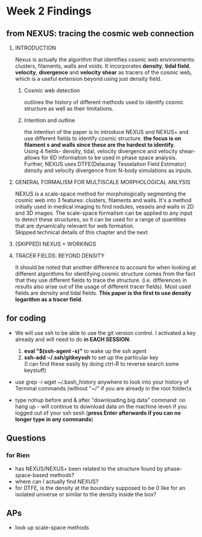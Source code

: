 # Week 2 Findings

## from NEXUS: tracing the cosmic web connection

1. INTRODUCTION

    Nexus is actually the algorithm that identifies cosmic web environments: clusters, filaments, walls and voids. It incorporates **density**, **tidal field**, **velocity**, **divergence** and **velocity shear** as tracers of the cosmic web, which is a useful extension beyond using just density field.

    1. Cosmic web detection

        outlines the history of different methods used to identify cosmic structure as well as their limitations.

    2. Intention and outline

        the intention of the paper is to introduce NEXUS and NEXUS+ and use different fields to identify cosmic structure. **the focus is on filament s and walls since these are the hardest to identify**.\
        Using 4 fields- density, tidal, velocity divergence and velocity shear- allows for 6D information to be used in phase space analysis. Further, NEXUS uses DTFE(Delaunay Tesselation Field Estimator) density and velocity divergence from N-body simulations as inputs.

2. GENERAL FORMALISM FOR MULTISCALE MORPHOLOGICAL ANLYSIS

    NEXUS is a scale-space method for morphologically segmenting the cosmic web into 3 features: clusters, filaments and walls. It's a method initially used in medical imaging to find nodules, vessels and walls in 2D and 3D images. The scale-space formalism can be applied to any input to detect these structures, so it can be used for a range of quantities that are dynamically relevant for web formation.\
    Skipped technical details of this chapter and the next

3. (SKIPPED) NEXUS + WORKINGS

4. TRACER FIELDS: BEYOND DENSITY

    It should be noted that another difference to account for when looking at different algorithms for identifying cosmic structure comes from the fact that they use different fields to trace the structure. (i.e. differences in results also arise out of the usage of different tracer fields). Most used fields are density and tidal fields. **This paper is the first to use density logarithm as a tracer field**.

## for coding

- We will use ssh to be able to use the git version control. I activated a key already and will need to do **in EACH SESSION**:

    1. **eval "$(ssh-agent -s)"** to wake up the ssh agent
    2. **ssh-add ~/.ssh/gitkeyssh** to set up the particular key \
    (I can find these easily by doing ctrl-R to reverse search some keystuff)

- use grep -i wget ~/.bash_history anywhere to look into your history of Terminal commands (without "~/" if you are already in the root folder)x

- type nohup before and & after "downloading big data" command: no hang up - will continue to download data on the machine ieven if you logged out of your ssh sesh (**press Enter afterwards if you can no longer type in any commands**)

## Questions

### for Rien

- has NEXUS/NEXUS+ been related to the structure found by phase-space-based methods?
- where can I actually find NEXUS?
- for DTFE, is the density at the boundary supposed to be 0 like for an isolated universe or similar to the density inside the box?

## APs

- look up scale-space methods
